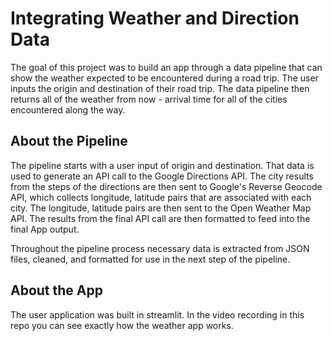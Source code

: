 # Integrating Weather and Direction Data

The goal of this project was to build an app through a data pipeline that can show the weather expected to be encountered during a road trip. The user inputs the origin and destination of their road trip. The data pipeline then returns all of the weather from now - arrival time for all of the cities encountered along the way. 

## About the Pipeline 

The pipeline starts with a user input of origin and destination. That data is used to generate an API call to the Google Directions API. The city results from the steps of the directions are then sent to Google's Reverse Geocode API, which collects longitude, latitude pairs that are associated with each city. The longitude, latitude pairs are then sent to the Open Weather Map API. The results from the final API call are then formatted to feed into the final App output. 

Throughout the pipeline process necessary data is extracted from JSON files, cleaned, and formatted for use in the next step of the pipeline. 

## About the App

The user application was built in streamlit. In the video recording in this repo you can see exactly how the weather app works. 

